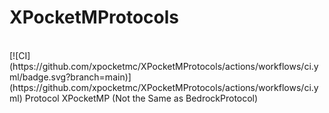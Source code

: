 # XPocketMProtocols
<br>
[![CI](https://github.com/xpocketmc/XPocketMProtocols/actions/workflows/ci.yml/badge.svg?branch=main)](https://github.com/xpocketmc/XPocketMProtocols/actions/workflows/ci.yml)
Protocol XPocketMP (Not the Same as BedrockProtocol)
